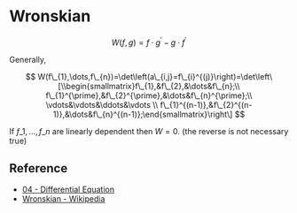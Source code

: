 # Wronskian

$$
W(f,g)=f\cdot g^{\prime}-g\cdot f^{\prime}
$$

Generally,

$$
W(f\_{1},\dots,f\_{n})=\det\left(a\_{i,j}=f\_{i}^{(j)}\right)=\det\left\[\\begin{smallmatrix}f\_{1},&f\_{2},&\dots&f\_{n};\\ f\_{1}^{\prime},&f\_{2}^{\prime},&\dots&f\_{n}^{\prime};\\ \vdots&\vdots&\ddots&\vdots \\ f\_{1}^{(n-1)},&f\_{2}^{(n-1)},&\dots&f\_{n}^{(n-1)};\end{smallmatrix}\right\]
$$

If $f\_{1},\dots,f\_{n}$ are linearly dependent then $W=0$. (the reverse is not necessary true)

## Reference

* [04 - Differential Equation](../../../../00%20-%20Summary/SCMA104%20-%20System%20of%20Ordinary%20Differential%20Equations%20and%20Applications%20in%20Medical%20Science/04%20-%20Differential%20Equation.md)
* [Wronskian - Wikipedia](https://en.wikipedia.org/wiki/Wronskian)
